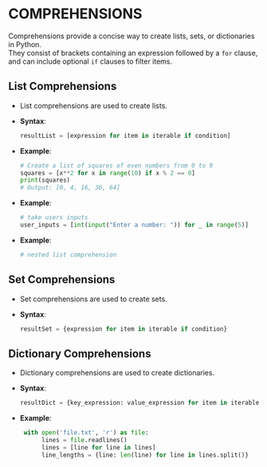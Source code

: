 # COMPREHENSIONS

Comprehensions provide a concise way to create lists, sets, or dictionaries in Python.\
They consist of brackets containing an expression followed by a `for` clause, and can include optional `if` clauses to filter items.

## List Comprehensions

- List comprehensions are used to create lists.

- **Syntax**:

  ```python
  resultList = [expression for item in iterable if condition]
  ```

- **Example**:

  ```python
  # Create a list of squares of even numbers from 0 to 9
  squares = [x**2 for x in range(10) if x % 2 == 0]
  print(squares)
  # Output: [0, 4, 16, 36, 64]
  ```

- **Example**:

  ```python
  # take users inputs
  user_inputs = [int(input("Enter a number: ")) for _ in range(5)]
  ```

- **Example**:

  ```python
  # nested list comprehension
  ```

## Set Comprehensions

- Set comprehensions are used to create sets.

- **Syntax**:

  ```python
  resultSet = {expression for item in iterable if condition}
  ```

## Dictionary Comprehensions

- Dictionary comprehensions are used to create dictionaries.

- **Syntax**:

  ```python
  resultDict = {key_expression: value_expression for item in iterable if condition}
  ```

- **Example**:

  ```python
   with open('file.txt', 'r') as file:
        lines = file.readlines()
        lines = [line for line in lines]
        line_lengths = {line: len(line) for line in lines.split()}
  ```
